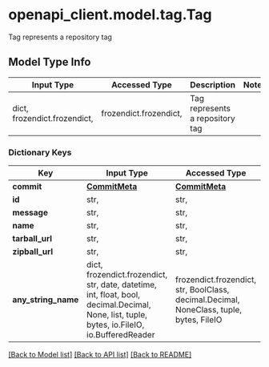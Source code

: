 # openapi_client.model.tag.Tag

Tag represents a repository tag

## Model Type Info
Input Type | Accessed Type | Description | Notes
------------ | ------------- | ------------- | -------------
dict, frozendict.frozendict,  | frozendict.frozendict,  | Tag represents a repository tag | 

### Dictionary Keys
Key | Input Type | Accessed Type | Description | Notes
------------ | ------------- | ------------- | ------------- | -------------
**commit** | [**CommitMeta**](CommitMeta.md) | [**CommitMeta**](CommitMeta.md) |  | [optional] 
**id** | str,  | str,  |  | [optional] 
**message** | str,  | str,  |  | [optional] 
**name** | str,  | str,  |  | [optional] 
**tarball_url** | str,  | str,  |  | [optional] 
**zipball_url** | str,  | str,  |  | [optional] 
**any_string_name** | dict, frozendict.frozendict, str, date, datetime, int, float, bool, decimal.Decimal, None, list, tuple, bytes, io.FileIO, io.BufferedReader | frozendict.frozendict, str, BoolClass, decimal.Decimal, NoneClass, tuple, bytes, FileIO | any string name can be used but the value must be the correct type | [optional]

[[Back to Model list]](../../README.md#documentation-for-models) [[Back to API list]](../../README.md#documentation-for-api-endpoints) [[Back to README]](../../README.md)

